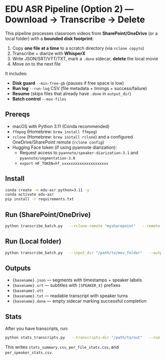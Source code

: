 # EDU ASR Pipeline (Option 2) — Download → Transcribe → Delete

This pipeline processes classroom videos from **SharePoint/OneDrive** (or a local folder) with a **bounded disk footprint**:

1) Copy **one file at a time** to a scratch directory (via `rclone copyto`)  
2) Transcribe + diarize with **WhisperX**  
3) Write JSON/SRT/VTT/TXT, mark a `.done` sidecar, **delete** the local movie  
4) Move on to the next file

It includes:
- **Disk guard** `--min-free-gb` (pauses if free space is low)
- **Run log** `--run-log` CSV (file metadata + timings + success/failure)
- **Resume** (skips files that already have `.done` in `output_dir`)
- **Batch control** `--max-files`

## Prereqs
- macOS with Python 3.11 (Conda recommended)
- `ffmpeg` (Homebrew: `brew install ffmpeg`)
- `rclone` (Homebrew: `brew install rclone`) and a configured OneDrive/SharePoint remote (`rclone config`)
- Hugging Face token (if using pyannote diarization):
  - Request access to `pyannote/speaker-diarization-3.1` and `pyannote/segmentation-3.0`
  - `export HF_TOKEN=hf_xxxxxxxxxxxxxxxxxxxxx`

## Install
```bash
conda create -n edu-asr python=3.11 -y
conda activate edu-asr
pip install -r requirements.txt
```

## Run (SharePoint/OneDrive)
```bash
python transcribe_batch.py   --rclone-remote "mysharepoint"   --remote-path "sites/<SiteName>/Shared Documents/PD Weekend"   --scratch-dir "/Volumes/SCRATCH/asr"   --output_dir "/path/to/out"   --config config.yaml   --min-free-gb 10   --max-files 5   --run-log "/path/to/out/run_log.csv"
```

## Run (Local folder)
```bash
python transcribe_batch.py   --input_dir "/path/to/mov_folder"   --output_dir "/path/to/out"   --config config.yaml
```

## Outputs
- `{basename}.json` — segments with timestamps + speaker labels
- `{basename}.srt` — subtitles with `[SPEAKER_X]` prefixes
- `{basename}.vtt`
- `{basename}.txt` — readable transcript with speaker turns
- `{basename}.done` — empty sidecar marking successful completion

## Stats
After you have transcripts, run:
```bash
python stats_transcripts.py   --transcripts-dir "/path/to/out"   --run-log "/path/to/out/run_log.csv"   --out-dir "/path/to/out"
```
This writes `stats_summary.csv`, `per_file_stats.csv`, and `per_speaker_stats.csv`.
